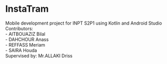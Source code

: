 # InstaTram
Mobile development project for INPT S2P1 using Kotlin and Android Studio <br/>
Contributors: <br/>- AITBOUAZIZ Bilal<br/> - DAHCHOUR Anass<br/> -	 	REFFASS Meriam <br/>- SAIRA Houda
<br/> Supervised by: Mr.ALLAKI Driss
